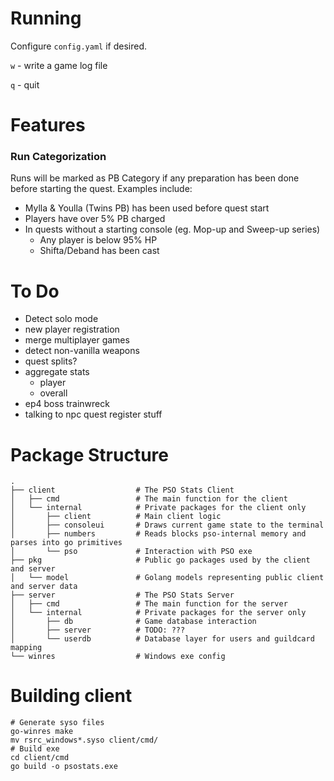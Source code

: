 # Running

Configure `config.yaml` if desired.

`w` - write a game log file

`q` - quit

# Features

### Run Categorization

Runs will be marked as PB Category if any preparation has been done before starting the quest. Examples include:
* Mylla & Youlla (Twins PB) has been used before quest start
* Players have over 5% PB charged
* In quests without a starting console (eg. Mop-up and Sweep-up series)
    - Any player is below 95% HP
    - Shifta/Deband has been cast


# To Do

* Detect solo mode
* new player registration
* merge multiplayer games
* detect non-vanilla weapons
* quest splits?
* aggregate stats
  - player
  - overall
* ep4 boss trainwreck
* talking to npc quest register stuff

# Package Structure

    .
    ├── client                  # The PSO Stats Client
    │   ├── cmd                 # The main function for the client 
    │   └── internal            # Private packages for the client only 
    │       ├── client          # Main client logic
    │       ├── consoleui       # Draws current game state to the terminal
    │       ├── numbers         # Reads blocks pso-internal memory and parses into go primitives
    │       └── pso             # Interaction with PSO exe
    ├── pkg                     # Public go packages used by the client and server
    │   └── model               # Golang models representing public client and server data
    ├── server                  # The PSO Stats Server
    │   ├── cmd                 # The main function for the server 
    │   └── internal            # Private packages for the server only 
    │       ├── db              # Game database interaction
    │       ├── server          # TODO: ???
    │       └── userdb          # Database layer for users and guildcard mapping
    └── winres                  # Windows exe config

# Building client

```shell
# Generate syso files
go-winres make
mv rsrc_windows*.syso client/cmd/
# Build exe
cd client/cmd
go build -o psostats.exe
```